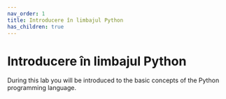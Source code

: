 ```yaml
---
nav_order: 1
title: Introducere în limbajul Python
has_children: true
---
```

# Introducere în limbajul Python

During this lab you will be introduced to the basic concepts of the Python programming language.


